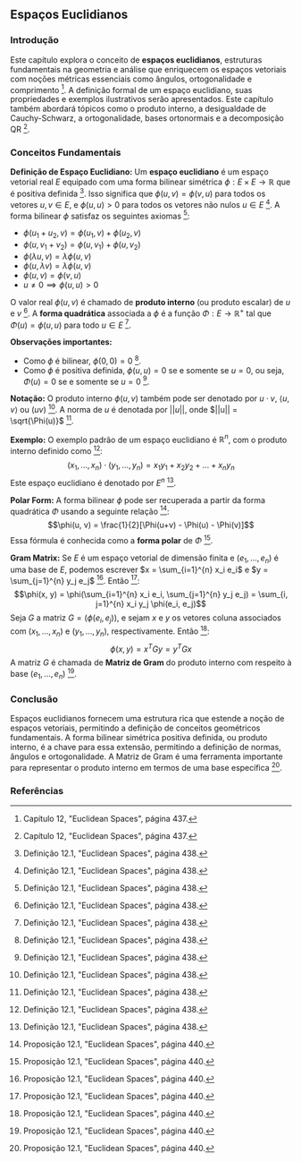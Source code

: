 ## Espaços Euclidianos

### Introdução
Este capítulo explora o conceito de **espaços euclidianos**, estruturas fundamentais na geometria e análise que enriquecem os espaços vetoriais com noções métricas essenciais como ângulos, ortogonalidade e comprimento [^1]. A definição formal de um espaço euclidiano, suas propriedades e exemplos ilustrativos serão apresentados. Este capítulo também abordará tópicos como o produto interno, a desigualdade de Cauchy-Schwarz, a ortogonalidade, bases ortonormais e a decomposição QR [^1].

### Conceitos Fundamentais

**Definição de Espaço Euclidiano:**
Um **espaço euclidiano** é um espaço vetorial real $E$ equipado com uma forma bilinear simétrica $\phi: E \times E \rightarrow \mathbb{R}$ que é positiva definida [^2]. Isso significa que $\phi(u, v) = \phi(v, u)$ para todos os vetores $u, v \in E$, e $\phi(u, u) > 0$ para todos os vetores não nulos $u \in E$ [^2]. A forma bilinear $\phi$ satisfaz os seguintes axiomas [^2]:

*   $\phi(u_1 + u_2, v) = \phi(u_1, v) + \phi(u_2, v)$
*   $\phi(u, v_1 + v_2) = \phi(u, v_1) + \phi(u, v_2)$
*   $\phi(\lambda u, v) = \lambda \phi(u, v)$
*   $\phi(u, \lambda v) = \lambda \phi(u, v)$
*   $\phi(u, v) = \phi(v, u)$
*   $u \neq 0 \implies \phi(u, u) > 0$

O valor real $\phi(u, v)$ é chamado de **produto interno** (ou produto escalar) de $u$ e $v$ [^2]. A **forma quadrática** associada a $\phi$ é a função $\Phi: E \rightarrow \mathbb{R}^+$ tal que $\Phi(u) = \phi(u, u)$ para todo $u \in E$ [^2].

**Observações importantes:**
*   Como $\phi$ é bilinear, $\phi(0, 0) = 0$ [^2].
*   Como $\phi$ é positiva definida, $\phi(u, u) = 0$ se e somente se $u = 0$, ou seja, $\Phi(u) = 0$ se e somente se $u = 0$ [^2].

**Notação:**
O produto interno $\phi(u, v)$ também pode ser denotado por $u \cdot v$, $\langle u, v \rangle$ ou $(u v)$ [^2]. A norma de $u$ é denotada por $||u||$, onde $||u|| = \sqrt{\Phi(u)}$ [^2].

**Exemplo:**
O exemplo padrão de um espaço euclidiano é $\mathbb{R}^n$, com o produto interno definido como [^2]:
$$(x_1, ..., x_n) \cdot (y_1, ..., y_n) = x_1y_1 + x_2y_2 + ... + x_ny_n$$
Este espaço euclidiano é denotado por $E^n$ [^2].

**Polar Form:**
A forma bilinear $\phi$ pode ser recuperada a partir da forma quadrática $\Phi$ usando a seguinte relação [^4]:
$$\phi(u, v) = \frac{1}{2}[\Phi(u+v) - \Phi(u) - \Phi(v)]$$
Essa fórmula é conhecida como a **forma polar** de $\Phi$ [^4].

**Gram Matrix:**
Se $E$ é um espaço vetorial de dimensão finita e $(e_1, ..., e_n)$ é uma base de $E$, podemos escrever $x = \sum_{i=1}^{n} x_i e_i$ e $y = \sum_{j=1}^{n} y_j e_j$ [^4]. Então [^4]:
$$\phi(x, y) = \phi(\sum_{i=1}^{n} x_i e_i, \sum_{j=1}^{n} y_j e_j) = \sum_{i, j=1}^{n} x_i y_j \phi(e_i, e_j)$$
Seja $G$ a matriz $G = (\phi(e_i, e_j))$, e sejam $x$ e $y$ os vetores coluna associados com $(x_1, ..., x_n)$ e $(y_1, ..., y_n)$, respectivamente. Então [^4]:
$$\phi(x, y) = x^T G y = y^T G x$$
A matriz $G$ é chamada de **Matriz de Gram** do produto interno com respeito à base $(e_1, ..., e_n)$ [^4].

### Conclusão

Espaços euclidianos fornecem uma estrutura rica que estende a noção de espaços vetoriais, permitindo a definição de conceitos geométricos fundamentais. A forma bilinear simétrica positiva definida, ou produto interno, é a chave para essa extensão, permitindo a definição de normas, ângulos e ortogonalidade. A Matriz de Gram é uma ferramenta importante para representar o produto interno em termos de uma base específica [^4].

### Referências
[^1]: Capítulo 12, "Euclidean Spaces", página 437.
[^2]: Definição 12.1, "Euclidean Spaces", página 438.
[^3]: Exemplo 12.1, "Euclidean Spaces", página 438.
[^4]: Proposição 12.1, "Euclidean Spaces", página 440.
<!-- END -->